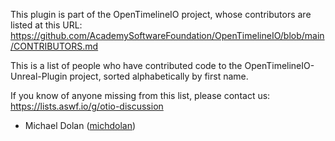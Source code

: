 This plugin is part of the OpenTimelineIO project, whose contributors are 
listed at this URL: 
https://github.com/AcademySoftwareFoundation/OpenTimelineIO/blob/main/CONTRIBUTORS.md

This is a list of people who have contributed code to the
OpenTimelineIO-Unreal-Plugin project, sorted alphabetically by first name.

If you know of anyone missing from this list, please contact us: 
https://lists.aswf.io/g/otio-discussion

* Michael Dolan ([michdolan](https://github.com/michdolan))
